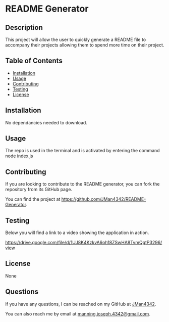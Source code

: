 
  # README Generator
  
  

  ## Description
  This project will allow the user to quickly generate a README file to accompany their projects allowing them to spend more time on their project.


  ## Table of Contents

  - [Installation](#installation)
  - [Usage](#usage)
  - [Contributing](#contributing)
  - [Testing](#testing)
  - [License](#license)


  ## Installation
  No dependancies needed to download.
  

  ## Usage
  The repo is used in the terminal and is activated by entering the command node index.js


  ## Contributing
  If you are looking to contribute to the README generator, you can fork the repository from its GitHub page.

  You can find the project at https://github.com/JMan4342/README-Generator.
  

  ## Testing
  Below you will find a link to a video showing the application in action.
  
  https://drive.google.com/file/d/1UJ8K4KzkvA6oh18ZSwHA8TvmQgtP3296/view
  

  ## License
  None
  
  
  ## Questions
  If you have any questions, I can be reached on my GitHub at [JMan4342](https://github.com/JMan4342).

  You can also reach me by email at manning.joseph.4342@gmail.com.
  









